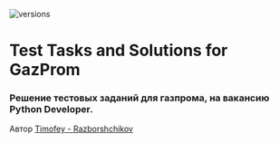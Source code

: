![versions](https://img.shields.io/pypi/pyversions/pybadges.svg)
# Test Tasks and Solutions for GazProm

### Решение тестовых заданий для газпрома, на вакансию Python Developer.

Автор
[Timofey - Razborshchikov](https://github.com/Timofey3085)
